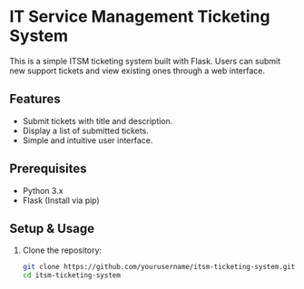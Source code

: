# IT Service Management Ticketing System

This is a simple ITSM ticketing system built with Flask. Users can submit new support tickets and view existing ones through a web interface.

## Features
- Submit tickets with title and description.
- Display a list of submitted tickets.
- Simple and intuitive user interface.

## Prerequisites
- Python 3.x
- Flask (Install via pip)

## Setup & Usage
1. Clone the repository:
   ```bash
   git clone https://github.com/yourusername/itsm-ticketing-system.git
   cd itsm-ticketing-system
